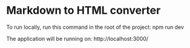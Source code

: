 # Markdown to HTML converter

To run locally, run this command in the root of the project: npm run dev

The application will be running on: http://localhost:3000/
